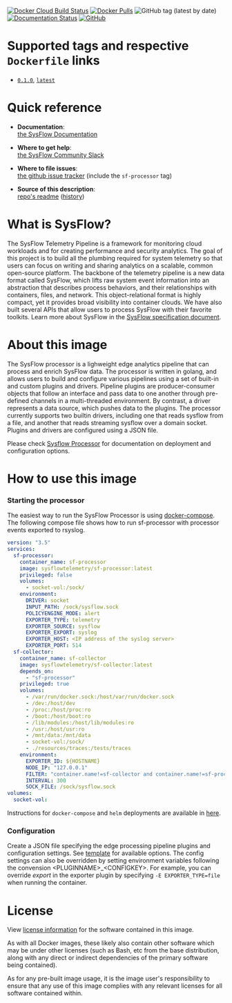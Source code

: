 [![Docker Cloud Build Status](https://img.shields.io/docker/cloud/build/sysflowtelemetry/sf-processor)](https://hub.docker.com/r/sysflowtelemetry/sf-processor/builds)
[![Docker Pulls](https://img.shields.io/docker/pulls/sysflowtelemetry/sf-processor)](https://hub.docker.com/r/sysflowtelemetry/sf-processor)
![GitHub tag (latest by date)](https://img.shields.io/github/v/tag/sysflow-telemetry/sf-processor)
[![Documentation Status](https://readthedocs.org/projects/sysflow/badge/?version=latest)](https://sysflow.readthedocs.io/en/latest/?badge=latest)
[![GitHub](https://img.shields.io/github/license/sysflow-telemetry/sf-processor)](https://github.com/sysflow-telemetry/sf-processor/blob/master/LICENSE.md)

# Supported tags and respective `Dockerfile` links

-	[`0.1.0`](https://github.com/sysflow-telemetry/sf-processor/blob/0.1.0/Dockerfile), [`latest`](https://github.com/sysflow-telemetry/sf-processor/blob/master/Dockerfile)

# Quick reference

-	**Documentation**:  
	[the SysFlow Documentation](https://sysflow.readthedocs.io)
  
-	**Where to get help**:  
	[the SysFlow Community Slack](https://join.slack.com/t/sysflow-telemetry/shared_invite/enQtODA5OTA3NjE0MTAzLTlkMGJlZDQzYTc3MzhjMzUwNDExNmYyNWY0NWIwODNjYmRhYWEwNGU0ZmFkNGQ2NzVmYjYxMWFjYTM1MzA5YWQ)

-	**Where to file issues**:  
	[the github issue tracker](https://github.com/sysflow-telemetry/sf-docs/issues) (include the `sf-processor` tag)

-	**Source of this description**:  
	[repo's readme](https://github.com/sysflow-telemetry/sf-processor/edit/master/README.md) ([history](https://github.com/sysflow-telemetry/sf-processor/commits/master))

# What is SysFlow?

The SysFlow Telemetry Pipeline is a framework for monitoring cloud workloads and for creating performance and security analytics. The goal of this project is to build all the plumbing required for system telemetry so that users can focus on writing and sharing analytics on a scalable, common open-source platform. The backbone of the telemetry pipeline is a new data format called SysFlow, which lifts raw system event information into an abstraction that describes process behaviors, and their relationships with containers, files, and network. This object-relational format is highly compact, yet it provides broad visibility into container clouds. We have also built several APIs that allow users to process SysFlow with their favorite toolkits. Learn more about SysFlow in the [SysFlow specification document](https://sysflow.readthedocs.io/en/latest/spec.html).

# About this image

The SysFlow processor is a lighweight edge analytics pipeline that can process and enrich SysFlow data. The processor is written in golang, and allows users to build and configure various pipelines using a set of built-in and custom plugins and drivers. Pipeline plugins are producer-consumer objects that follow an interface and pass data to one another through pre-defined channels in a multi-threaded environment. By contrast, a driver represents a data source, which pushes data to the plugins. The processor currently supports two builtin drivers, including one that reads sysflow from a file, and another that reads streaming sysflow over a domain socket. Plugins and drivers are configured using a JSON file.  

Please check [Sysflow Processor](https://sysflow.readthedocs.io/en/latest/processor.html) for documentation on deployment and configuration options.

# How to use this image

### Starting the processor
The easiest way to run the SysFlow Processor is using [docker-compose](https://github.com/sysflow-telemetry/sf-processor/edit/master/docker-compose.yml). The following compose file shows how to run sf-processor with processor events exported to rsyslog.

```yaml
version: "3.5"
services:
  sf-processor:
    container_name: sf-processor
    image: sysflowtelemetry/sf-processor:latest
    privileged: false
    volumes:
      - socket-vol:/sock/
    environment:
      DRIVER: socket
      INPUT_PATH: /sock/sysflow.sock
      POLICYENGINE_MODE: alert
      EXPORTER_TYPE: telemetry
      EXPORTER_SOURCE: sysflow
      EXPORTER_EXPORT: syslog
      EXPORTER_HOST: <IP address of the syslog server>
      EXPORTER_PORT: 514
  sf-collector:
    container_name: sf-collector
    image: sysflowtelemetry/sf-collector:latest
    depends_on:
      - "sf-processor"
    privileged: true
    volumes:
      - /var/run/docker.sock:/host/var/run/docker.sock 
      - /dev:/host/dev 
      - /proc:/host/proc:ro 
      - /boot:/host/boot:ro 
      - /lib/modules:/host/lib/modules:ro 
      - /usr:/host/usr:ro
      - /mnt/data:/mnt/data
      - socket-vol:/sock/
      - ./resources/traces:/tests/traces
    environment:
      EXPORTER_ID: ${HOSTNAME}
      NODE_IP: "127.0.0.1"
      FILTER: "container.name!=sf-collector and container.name!=sf-processor" 
      INTERVAL: 300 
      SOCK_FILE: /sock/sysflow.sock
volumes:
  socket-vol:
```

Instructions for `docker-compose` and `helm` deployments are available in [here](https://sysflow.readthedocs.io/en/latest/deploy.html).

### Configuration

Create a JSON file specifying the edge processing pipeline plugins and configuration settings.
See [template](https://github.com/sysflow-telemetry/sf-processor/blob/master/driver/pipeline.template.json) for available options. The config settings can also be overridden by setting environment variables following the convension \<PLUGINNAME\>\_\<CONFIGKEY\>. For example, you can override _export_ in the exporter plugin by specifying ```-E EXPORTER_TYPE=file``` when running the container.

# License

View [license information](https://github.com/sysflow-telemetry/sf-exporter/blob/master/LICENSE.md) for the software contained in this image.

As with all Docker images, these likely also contain other software which may be under other licenses (such as Bash, etc from the base distribution, along with any direct or indirect dependencies of the primary software being contained).

As for any pre-built image usage, it is the image user's responsibility to ensure that any use of this image complies with any relevant licenses for all software contained within.
